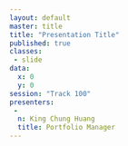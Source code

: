 ```yaml
---
layout: default
master: title
title: "Presentation Title"
published: true
classes:
 - slide
data:
  x: 0
  y: 0
session: "Track 100"
presenters:
 -
  n: King Chung Huang
  title: Portfolio Manager
---
```

